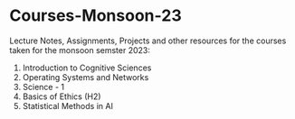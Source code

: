 # Courses-Monsoon-23
Lecture Notes, Assignments, Projects and other resources for the courses taken for the monsoon semster 2023:

1. Introduction to Cognitive Sciences
2. Operating Systems and Networks
3. Science - 1
4. Basics of Ethics (H2)
5. Statistical Methods in AI
